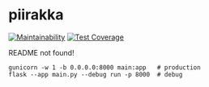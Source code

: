 # piirakka

[![Maintainability](https://api.codeclimate.com/v1/badges/b0ad68d6679a99187c92/maintainability)](https://codeclimate.com/github/santerj/piirakka/maintainability)
[![Test Coverage](https://api.codeclimate.com/v1/badges/b0ad68d6679a99187c92/test_coverage)](https://codeclimate.com/github/santerj/piirakka/test_coverage)


README not found!

    gunicorn -w 1 -b 0.0.0.0:8000 main:app   # production
    flask --app main.py --debug run -p 8000  # debug

